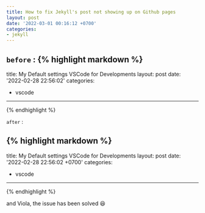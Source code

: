 ```yaml
---
title: How to fix Jekyll's post not showing up on Github pages
layout: post
date: '2022-03-01 00:16:12 +0700'
categories:
- jekyll
---
```


`before` :
{% highlight markdown %}
---
title: My Default settings VSCode for Developments
layout: post
date: '2022-02-28 22:56:02'
categories:
- vscode
---
{% endhighlight %}

`after` :

{% highlight markdown %}
---
title: My Default settings VSCode for Developments
layout: post
date: '2022-02-28 22:56:02 +0700'
categories:
- vscode
---
{% endhighlight %}

and Viola, the issue has been solved :laughing:
